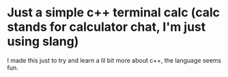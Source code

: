 # Just a simple c++ terminal calc (calc stands for calculator chat, I'm just using slang)

I made this just to try and learn a lil bit more about c++, the language seems fun.